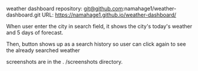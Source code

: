weather dashboard
repository: git@github.com:namahage1/weather-dashboard.git
URL: https://namahage1.github.io/weather-dashboard/

When user enter the city in search field, it shows the city's today's weather and 5 days of forecast.

Then, button shows up as a search history so user can click again to see the already searched weather 

screenshots are in the . /screenshots directory.